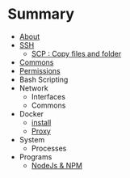 # Summary

* [About](README.md)
* [SSH](ssh.md)
   * [SCP : Copy files and folder](scp__copy_files_and_folder.md)
* [Commons](commons.md)
* [Permissions](permissions.md)
* Bash Scripting
* Network
   * Interfaces
   * Commons
* Docker
   * [install](docker_install.md)
   * [Proxy](docker_proxy.md)
* System
   * Processes
* Programs
   * [NodeJs & NPM](node_&_npm.md)

